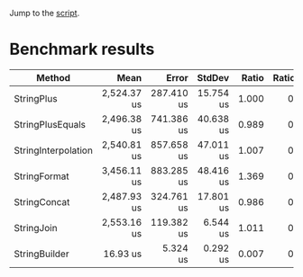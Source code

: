Jump to the [script](Program.cs).

# Benchmark results

|                 Method |        Mean |      Error |    StdDev | Ratio | RatioSD |     Gen 0 |    Gen 1 | Allocated |
|----------------------- |------------:|-----------:|----------:|------:|--------:|----------:|---------:|----------:|
|             StringPlus | 2,524.37 us | 287.410 us | 15.754 us | 1.000 |    0.00 | 5710.9375 | 996.0938 | 35,215 KB |
|       StringPlusEquals | 2,496.38 us | 741.386 us | 40.638 us | 0.989 |    0.01 | 5710.9375 | 996.0938 | 35,215 KB |
|    StringInterpolation | 2,540.81 us | 857.658 us | 47.011 us | 1.007 |    0.02 | 5710.9375 | 996.0938 | 35,215 KB |
|           StringFormat | 3,456.11 us | 883.285 us | 48.416 us | 1.369 |    0.01 | 5710.9375 | 996.0938 | 35,215 KB |
|           StringConcat | 2,487.93 us | 324.761 us | 17.801 us | 0.986 |    0.00 | 5710.9375 | 996.0938 | 35,215 KB |
|             StringJoin | 2,553.16 us | 119.382 us |  6.544 us | 1.011 |    0.01 | 5722.6563 | 996.0938 | 35,254 KB |
|          StringBuilder |    16.93 us |   5.324 us |  0.292 us | 0.007 |    0.00 |   24.6887 |   6.1646 |    152 KB |
